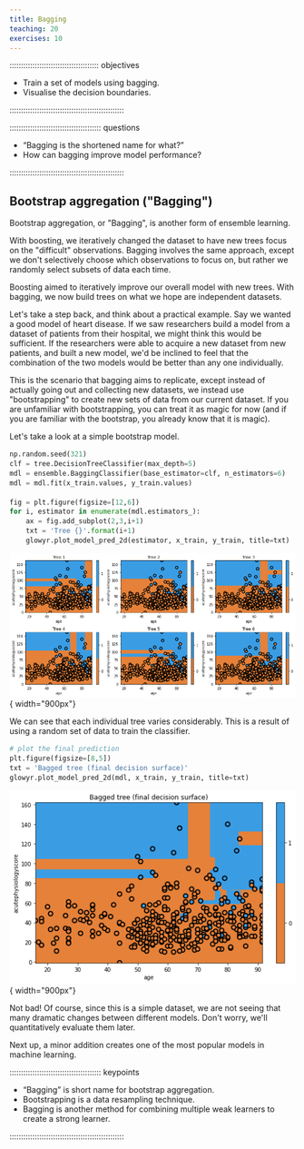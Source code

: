 ```yaml
---
title: Bagging
teaching: 20
exercises: 10
---
```


::::::::::::::::::::::::::::::::::::::: objectives

- Train a set of models using bagging.
- Visualise the decision boundaries.

::::::::::::::::::::::::::::::::::::::::::::::::::

:::::::::::::::::::::::::::::::::::::::: questions

- “Bagging is the shortened name for what?”
- How can bagging improve model performance?

::::::::::::::::::::::::::::::::::::::::::::::::::

## Bootstrap aggregation ("Bagging")

Bootstrap aggregation, or "Bagging", is another form of ensemble learning.

With boosting, we iteratively changed the dataset to have new trees focus on the "difficult" observations. Bagging involves the same approach, except we don't selectively choose which observations to focus on, but rather we randomly select subsets of data each time.

Boosting aimed to iteratively improve our overall model with new trees. With bagging, we now build trees on what we hope are independent datasets.

Let's take a step back, and think about a practical example. Say we wanted a good model of heart disease. If we saw researchers build a model from a dataset of patients from their hospital, we might think this would be sufficient. If the researchers were able to acquire a new dataset from new patients, and built a new model, we'd be inclined to feel that the combination of the two models would be better than any one individually.

This is the scenario that bagging aims to replicate, except instead of actually going out and collecting new datasets, we instead use "bootstrapping" to create new sets of data from our current dataset. If you are unfamiliar with bootstrapping, you can treat it as magic for now (and if you are familiar with the bootstrap, you already know that it is magic).

Let's take a look at a simple bootstrap model.

```python
np.random.seed(321)
clf = tree.DecisionTreeClassifier(max_depth=5)
mdl = ensemble.BaggingClassifier(base_estimator=clf, n_estimators=6)
mdl = mdl.fit(x_train.values, y_train.values)

fig = plt.figure(figsize=[12,6])
for i, estimator in enumerate(mdl.estimators_):    
    ax = fig.add_subplot(2,3,i+1)
    txt = 'Tree {}'.format(i+1)
    glowyr.plot_model_pred_2d(estimator, x_train, y_train, title=txt)
```

![](fig/section5-fig1.png){ width="900px"}

We can see that each individual tree varies considerably. This is a result of using a random set of data to train the classifier.

```python
# plot the final prediction
plt.figure(figsize=[8,5])
txt = 'Bagged tree (final decision surface)'
glowyr.plot_model_pred_2d(mdl, x_train, y_train, title=txt)
```

![](fig/section5-fig2.png){ width="900px"}

Not bad! Of course, since this is a simple dataset, we are not seeing that many dramatic changes between different models. Don't worry, we'll quantitatively evaluate them later.

Next up, a minor addition creates one of the most popular models in machine learning.



:::::::::::::::::::::::::::::::::::::::: keypoints

- “Bagging” is short name for bootstrap aggregation.
- Bootstrapping is a data resampling technique.
- Bagging is another method for combining multiple weak learners to create a strong learner.

::::::::::::::::::::::::::::::::::::::::::::::::::


